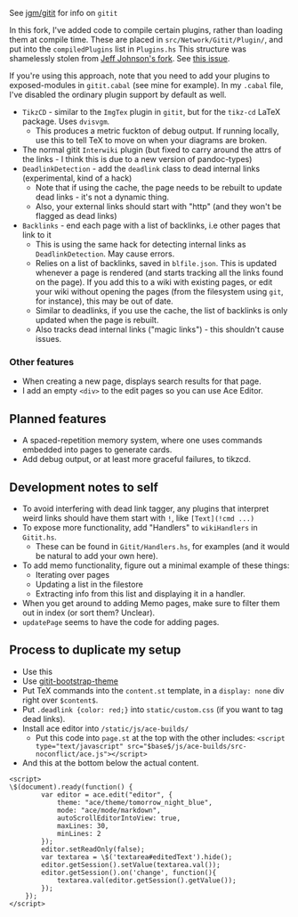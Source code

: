 See [jgm/gitit](https://github.com/jgm/gitit) for info on `gitit`

In this fork, I've added code to compile certain plugins, rather than loading them at compile time.
These are placed in `src/Network/Gitit/Plugin/`, and put into the `compiledPlugins` list in `Plugins.hs`
This structure was shamelessly stolen from [Jeff Johnson's fork](https://github.com/jefdaj/gitit).
See [this issue](https://github.com/jgm/gitit/issues/599).

If you're using this approach, note that you need to add your plugins to exposed-modules in `gitit.cabal` (see mine for example).
In my `.cabal` file, I've disabled the ordinary plugin support by default as well.

- `TikzCD` - similar to the `ImgTex` plugin in `gitit`, but for the `tikz-cd` LaTeX package. Uses `dvisvgm`.
  - This produces a metric fuckton of debug output. If running locally, use this to tell TeX to move on when your diagrams are broken.
- The normal gitit `Interwiki` plugin (but fixed to carry around the attrs of the links - I think this is due to a new version of pandoc-types)
- `DeadlinkDetection` - add the `deadlink` class to dead internal links (experimental, kind of a hack)
  - Note that if using the cache, the page needs to be rebuilt to update dead links - it's not a dynamic thing.
  - Also, your external links should start with "http" (and they won't be flagged as dead links)
- `Backlinks` - end each page with a list of backlinks, i.e other pages that link to it
  - This is using the same hack for detecting internal links as `DeadlinkDetection`. May cause errors.
  - Relies on a list of backlinks, saved in `blfile.json`. This is updated whenever a page is rendered (and starts tracking all the links found on the page). If you add this to a wiki with existing pages, or edit your wiki without opening the pages (from the filesystem using `git`, for instance), this may be out of date.
  - Similar to deadlinks, if you use the cache, the list of backlinks is only updated when the page is rebuilt.
  - Also tracks dead internal links ("magic links") - this shouldn't cause issues.

### Other features

- When creating a new page, displays search results for that page.
- I add an empty `<div>` to the edit pages so you can use Ace Editor.

## Planned features

- A spaced-repetition memory system, where one uses commands embedded into pages to generate cards.
- Add debug output, or at least more graceful failures, to tikzcd.

## Development notes to self
  
- To avoid interfering with dead link tagger, any plugins that interpret weird links should have them start with `!`, like `[Text](!cmd ...)`
- To expose more functionality, add "Handlers" to `wikiHandlers` in `Gitit.hs`.
    - These can be found in `Gitit/Handlers.hs`, for examples (and it would be natural to add your own here).
- To add memo functionality, figure out a minimal example of these things:
    - Iterating over pages
    - Updating a list in the filestore
    - Extracting info from this list and displaying it in a handler.
- When you get around to adding Memo pages, make sure to filter them out in index (or sort them? Unclear).
- `updatePage` seems to have the code for adding pages.

## Process to duplicate my setup

- Use this
- Use [gitit-bootstrap-theme](https://github.com/t13a/gitit-bootstrap-theme)
- Put TeX commands into the `content.st` template, in a `display: none` div right over `$content$`.
- Put `.deadlink {color: red;}` into `static/custom.css` (if you want to tag dead links).
- Install ace editor into `/static/js/ace-builds/`
  - Put this code into `page.st` at the top with the other includes:
    `<script type="text/javascript" src="$base$/js/ace-builds/src-noconflict/ace.js"></script>`
- And this at the bottom below the actual content.
```
<script>
\$(document).ready(function() {
        var editor = ace.edit("editor", {
            theme: "ace/theme/tomorrow_night_blue",
            mode: "ace/mode/markdown",
            autoScrollEditorIntoView: true,
            maxLines: 30,
            minLines: 2
        });
        editor.setReadOnly(false);
        var textarea = \$('textarea#editedText').hide();
        editor.getSession().setValue(textarea.val());
        editor.getSession().on('change', function(){
            textarea.val(editor.getSession().getValue());
        });
    });
</script>
```